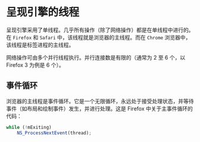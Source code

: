# 呈现引擎的线程
呈现引擎采用了单线程。几乎所有操作（除了网络操作）都是在单线程中进行的。在 `Firefox` 和 `Safari` 中，该线程就是浏览器的主线程。而在 `Chrome` 浏览器中，该线程是标签进程的主线程。

网络操作可由多个并行线程执行。并行连接数是有限的（通常为 2 至 6 个，以 Firefox 3 为例是 6 个）。

## 事件循环
浏览器的主线程是事件循环。它是一个无限循环，永远处于接受处理状态，并等待事件（如布局和绘制事件）发生，并进行处理。这是 Firefox 中关于主事件循环的代码：
```js
while (!mExiting)
    NS_ProcessNextEvent(thread);
```